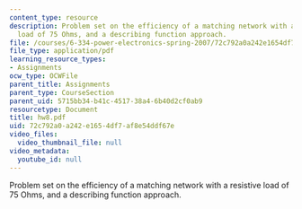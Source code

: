 ```yaml
---
content_type: resource
description: Problem set on the efficiency of a matching network with a resistive
  load of 75 Ohms, and a describing function approach.
file: /courses/6-334-power-electronics-spring-2007/72c792a0a242e1654df7af8e54ddf67e_hw8.pdf
file_type: application/pdf
learning_resource_types:
- Assignments
ocw_type: OCWFile
parent_title: Assignments
parent_type: CourseSection
parent_uid: 5715bb34-b41c-4517-38a4-6b40d2cf0ab9
resourcetype: Document
title: hw8.pdf
uid: 72c792a0-a242-e165-4df7-af8e54ddf67e
video_files:
  video_thumbnail_file: null
video_metadata:
  youtube_id: null
---
```

Problem set on the efficiency of a matching network with a resistive load of 75 Ohms, and a describing function approach.

